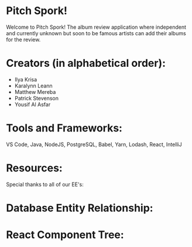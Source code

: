 # Pitch Spork!

Welcome to Pitch Spork! The album review application where independent and currently unknown but soon to be famous artists can add their albums for the review.

# Creators (in alphabetical order):
- Ilya Krisa
- Karalynn Leann
- Matthew Mereba
- Patrick Stevenson
- Yousif Al Asfar

# Tools and Frameworks:
VS Code, Java, NodeJS, PostgreSQL, Babel, Yarn, Lodash, React, IntelliJ

# Resources:
Special thanks to all of our EE's:

# Database Entity Relationship:

# React Component Tree:
